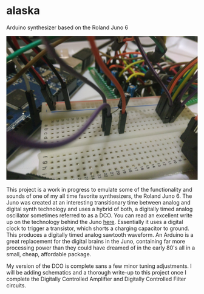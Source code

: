 # alaska
Arduino synthesizer based on the Roland Juno 6

![proto](https://github.com/chandlerkincaid/alaska/blob/master/proto.jpg)

This project is a work in progress to emulate some of the functionality and sounds of one of my all time favorite synthesizers, the Roland Juno 6. The Juno was created at an interesting transitionary time between analog and digital synth technology and uses a hybrid of both, a digitally timed analog oscillator sometimes referred to as a DCO. You can read an excellent write up on the technology behind the Juno [here](https://electricdruid.net/roland-juno-dcos/). Essentially it uses a digital clock to trigger a transistor, which shorts a charging capacitor to ground. This produces a digitally timed analog sawtooth waveform. An Arduino is a great replacement for the digital brains in the Juno, containing far more processing power than they could have dreamed of in the early 80's all in a small, cheap, affordable package.

My version of the DCO is complete sans a few minor tuning adjustments. I will be adding schematics and a thorough write-up to this project once I complete the Digitally Controlled Amplifier and Digitally Controlled Filter circuits.
